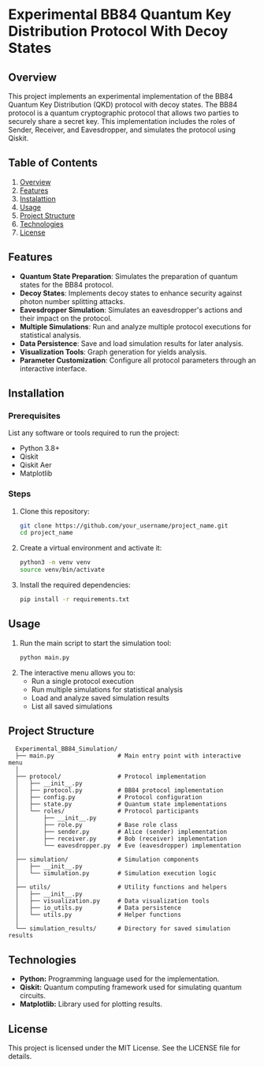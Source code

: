 # Experimental BB84 Quantum Key Distribution Protocol With Decoy States

## Overview
This project implements an experimental implementation of the BB84 Quantum Key Distribution (QKD) protocol with decoy states. The BB84 protocol is a quantum cryptographic protocol that allows two parties to securely share a secret key. This implementation includes the roles of Sender, Receiver, and Eavesdropper, and simulates the protocol using Qiskit.

## Table of Contents
1. [Overview](#overview)
2. [Features](#features)
3. [Instalattion](#installation)
4. [Usage](#usage)
5. [Project Structure](#project-structure)
6. [Technologies](#technologies)
7. [License](#license)

## Features
- **Quantum State Preparation**: Simulates the preparation of quantum states for the BB84 protocol.
- **Decoy States**: Implements decoy states to enhance security against photon number splitting attacks.
- **Eavesdropper Simulation**: Simulates an eavesdropper's actions and their impact on the protocol.
- **Multiple Simulations**: Run and analyze multiple protocol executions for statistical analysis.
- **Data Persistence**: Save and load simulation results for later analysis.
- **Visualization Tools**: Graph generation for yields analysis.
- **Parameter Customization**: Configure all protocol parameters through an interactive interface.

## Installation
### Prerequisites
List any software or tools required to run the project:
- Python 3.8+
- Qiskit
- Qiskit Aer
- Matplotlib

### Steps
1. Clone this repository:
   ```bash
   git clone https://github.com/your_username/project_name.git
   cd project_name
2. Create a virtual environment and activate it:
   ```bash
   python3 -m venv venv
   source venv/bin/activate
3. Install the required dependencies:
   ```bash
   pip install -r requirements.txt

## Usage
1. Run the main script to start the simulation tool:
   ```bash
   python main.py
2. The interactive menu allows you to:
   - Run a single protocol execution
   - Run multiple simulations for statistical analysis
   - Load and analyze saved simulation results
   - List all saved simulations

## Project Structure
      Experimental_BB84_Simulation/
      ├── main.py                  # Main entry point with interactive menu
      │
      ├── protocol/                # Protocol implementation
      │   ├── __init__.py
      │   ├── protocol.py          # BB84 protocol implementation
      │   ├── config.py            # Protocol configuration
      │   ├── state.py             # Quantum state implementations
      │   └── roles/               # Protocol participants
      │       ├── __init__.py
      │       ├── role.py          # Base role class
      │       ├── sender.py        # Alice (sender) implementation
      │       ├── receiver.py      # Bob (receiver) implementation
      │       └── eavesdropper.py  # Eve (eavesdropper) implementation
      │
      ├── simulation/              # Simulation components
      │   ├── __init__.py
      │   └── simulation.py        # Simulation execution logic
      │
      ├── utils/                   # Utility functions and helpers
      │   ├── __init__.py
      │   ├── visualization.py     # Data visualization tools
      │   ├── io_utils.py          # Data persistence
      │   └── utils.py             # Helper functions
      │
      └── simulation_results/      # Directory for saved simulation results

## Technologies
- **Python:** Programming language used for the implementation.
- **Qiskit:** Quantum computing framework used for simulating quantum circuits.
- **Matplotlib:** Library used for plotting results.

## License
This project is licensed under the MIT License. See the LICENSE file for details.
